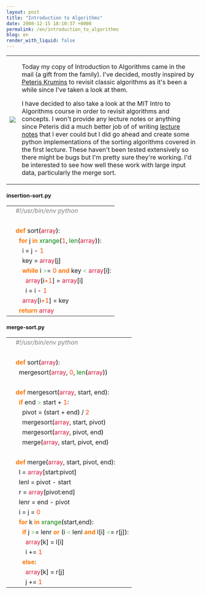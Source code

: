 ```yaml
---
layout: post
title: "Introduction to Algorithms"
date: 2008-12-15 18:10:37 +0000
permalink: /en/introduction_to_algorithms
blog: en
render_with_liquid: false
---
```


<table>
<tbody>
<tr>
<td><img src="http://ecx.images-amazon.com/images/I/41-ilDXINeL._SL500_AA240_.jpg" /></td>
<td>
<p>Today my copy of Introduction to Algorithms came in the mail (a gift from the family). I've decided, mostly inspired by <a href="http://www.catonmat.net/">Peteris Krumins</a> to revisit classic algorithms as it's been a while since I've taken a look at them.</p>

<p>I have decided to also take a look at the MIT Intro to Algorithms course in order to revisit algorithms and concepts. I won't provide any lecture notes or anything since Peteris did a much better job of of writing <a href="http://www.catonmat.net/blog/mit-introduction-to-algorithms-part-one/">lecture notes</a> that I ever could but I did go ahead and create some python implementations of the sorting algorithms covered in the first lecture. These haven't been tested extensively so there might be bugs but I'm pretty sure they're working. I'd be interested to see how well these work with large input data, particularly the merge sort.</p>
</td>

</tr>
</tbody>
</table>

<h4>insertion-sort.py</h4>
<div class="codeblock amc_python amc_short"><table><tr class="amc_code_odd"><td class="amc_line"><div class="amc1"></div></td><td><span style="color: #808080; font-style: italic;">#!/usr/bin/env python</span><br /></td></tr><tr class="amc_code_even"><td class="amc_line"><div class="amc2"></div></td><td><br /></td></tr><tr class="amc_code_odd"><td class="amc_line"><div class="amc3"></div></td><td><span style="color: #ff7700;font-weight:bold;">def</span> sort<span style="color: black;">&#40;</span><span style="color: #dc143c;">array</span><span style="color: black;">&#41;</span>:<br /></td></tr><tr class="amc_code_even"><td class="amc_line"><div class="amc4"></div></td><td>&nbsp; <span style="color: #ff7700;font-weight:bold;">for</span> j <span style="color: #ff7700;font-weight:bold;">in</span> <span style="color: #008000;">xrange</span><span style="color: black;">&#40;</span><span style="color: #ff4500;">1</span>, <span style="color: #008000;">len</span><span style="color: black;">&#40;</span><span style="color: #dc143c;">array</span><span style="color: black;">&#41;</span><span style="color: black;">&#41;</span>:<br /></td></tr><tr class="amc_code_odd"><td class="amc_line"><div class="amc5"></div></td><td>&nbsp; &nbsp; i = j - <span style="color: #ff4500;">1</span><br /></td></tr><tr class="amc_code_even"><td class="amc_line"><div class="amc6"></div></td><td>&nbsp; &nbsp; key = <span style="color: #dc143c;">array</span><span style="color: black;">&#91;</span>j<span style="color: black;">&#93;</span><br /></td></tr><tr class="amc_code_odd"><td class="amc_line"><div class="amc7"></div></td><td>&nbsp; &nbsp; <span style="color: #ff7700;font-weight:bold;">while</span> i <span style="color: #66cc66;">&gt;</span>= <span style="color: #ff4500;">0</span> <span style="color: #ff7700;font-weight:bold;">and</span> key <span style="color: #66cc66;">&lt;</span> <span style="color: #dc143c;">array</span><span style="color: black;">&#91;</span>i<span style="color: black;">&#93;</span>:<br /></td></tr><tr class="amc_code_even"><td class="amc_line"><div class="amc8"></div></td><td>&nbsp; &nbsp; &nbsp; <span style="color: #dc143c;">array</span><span style="color: black;">&#91;</span>i<span style="color: #ff4500;">+1</span><span style="color: black;">&#93;</span> = <span style="color: #dc143c;">array</span><span style="color: black;">&#91;</span>i<span style="color: black;">&#93;</span><br /></td></tr><tr class="amc_code_odd"><td class="amc_line"><div class="amc9"></div></td><td>&nbsp; &nbsp; &nbsp; i = i - <span style="color: #ff4500;">1</span><br /></td></tr><tr class="amc_code_even"><td class="amc_line"><div class="amc0"><div class="amc1"></div></div></td><td>&nbsp; &nbsp; <span style="color: #dc143c;">array</span><span style="color: black;">&#91;</span>i<span style="color: #ff4500;">+1</span><span style="color: black;">&#93;</span> = key<br /></td></tr><tr class="amc_code_odd"><td class="amc_line"><div class="amc1"><div class="amc1"></div></div></td><td>&nbsp; <span style="color: #ff7700;font-weight:bold;">return</span> <span style="color: #dc143c;">array</span></td></tr></table></div>

<h4>merge-sort.py</h4>
<div class="codeblock amc_python amc_long"><table><tr class="amc_code_odd"><td class="amc_line"><div class="amc1"></div></td><td><span style="color: #808080; font-style: italic;">#!/usr/bin/env python</span><br /></td></tr><tr class="amc_code_even"><td class="amc_line"><div class="amc2"></div></td><td><br /></td></tr><tr class="amc_code_odd"><td class="amc_line"><div class="amc3"></div></td><td><span style="color: #ff7700;font-weight:bold;">def</span> sort<span style="color: black;">&#40;</span><span style="color: #dc143c;">array</span><span style="color: black;">&#41;</span>:<br /></td></tr><tr class="amc_code_even"><td class="amc_line"><div class="amc4"></div></td><td>&nbsp; mergesort<span style="color: black;">&#40;</span><span style="color: #dc143c;">array</span>, <span style="color: #ff4500;">0</span>, <span style="color: #008000;">len</span><span style="color: black;">&#40;</span><span style="color: #dc143c;">array</span><span style="color: black;">&#41;</span><span style="color: black;">&#41;</span><br /></td></tr><tr class="amc_code_odd"><td class="amc_line"><div class="amc5"></div></td><td>&nbsp; <br /></td></tr><tr class="amc_code_even"><td class="amc_line"><div class="amc6"></div></td><td><span style="color: #ff7700;font-weight:bold;">def</span> mergesort<span style="color: black;">&#40;</span><span style="color: #dc143c;">array</span>, start, end<span style="color: black;">&#41;</span>:<br /></td></tr><tr class="amc_code_odd"><td class="amc_line"><div class="amc7"></div></td><td>&nbsp; <span style="color: #ff7700;font-weight:bold;">if</span> end <span style="color: #66cc66;">&gt;</span> start + <span style="color: #ff4500;">1</span>:<br /></td></tr><tr class="amc_code_even"><td class="amc_line"><div class="amc8"></div></td><td>&nbsp; &nbsp; pivot = <span style="color: black;">&#40;</span>start + end<span style="color: black;">&#41;</span> / <span style="color: #ff4500;">2</span><br /></td></tr><tr class="amc_code_odd"><td class="amc_line"><div class="amc9"></div></td><td>&nbsp; &nbsp; mergesort<span style="color: black;">&#40;</span><span style="color: #dc143c;">array</span>, start, pivot<span style="color: black;">&#41;</span><br /></td></tr><tr class="amc_code_even"><td class="amc_line"><div class="amc0"><div class="amc1"></div></div></td><td>&nbsp; &nbsp; mergesort<span style="color: black;">&#40;</span><span style="color: #dc143c;">array</span>, pivot, end<span style="color: black;">&#41;</span><br /></td></tr><tr class="amc_code_odd"><td class="amc_line"><div class="amc1"><div class="amc1"></div></div></td><td>&nbsp; &nbsp; merge<span style="color: black;">&#40;</span><span style="color: #dc143c;">array</span>, start, pivot, end<span style="color: black;">&#41;</span><br /></td></tr><tr class="amc_code_even"><td class="amc_line"><div class="amc2"><div class="amc1"></div></div></td><td>&nbsp; <br /></td></tr><tr class="amc_code_odd"><td class="amc_line"><div class="amc3"><div class="amc1"></div></div></td><td><span style="color: #ff7700;font-weight:bold;">def</span> merge<span style="color: black;">&#40;</span><span style="color: #dc143c;">array</span>, start, pivot, end<span style="color: black;">&#41;</span>:<br /></td></tr><tr class="amc_code_even"><td class="amc_line"><div class="amc4"><div class="amc1"></div></div></td><td>&nbsp; l = <span style="color: #dc143c;">array</span><span style="color: black;">&#91;</span>start:pivot<span style="color: black;">&#93;</span><br /></td></tr><tr class="amc_code_odd"><td class="amc_line"><div class="amc5"><div class="amc1"></div></div></td><td>&nbsp; lenl = pivot - start<br /></td></tr><tr class="amc_code_even"><td class="amc_line"><div class="amc6"><div class="amc1"></div></div></td><td>&nbsp; r = <span style="color: #dc143c;">array</span><span style="color: black;">&#91;</span>pivot:end<span style="color: black;">&#93;</span><br /></td></tr><tr class="amc_code_odd"><td class="amc_line"><div class="amc7"><div class="amc1"></div></div></td><td>&nbsp; lenr = end - pivot<br /></td></tr><tr class="amc_code_even"><td class="amc_line"><div class="amc8"><div class="amc1"></div></div></td><td>&nbsp; i = j = <span style="color: #ff4500;">0</span><br /></td></tr><tr class="amc_code_odd"><td class="amc_line"><div class="amc9"><div class="amc1"></div></div></td><td>&nbsp; <span style="color: #ff7700;font-weight:bold;">for</span> k <span style="color: #ff7700;font-weight:bold;">in</span> <span style="color: #008000;">xrange</span><span style="color: black;">&#40;</span>start,end<span style="color: black;">&#41;</span>:<br /></td></tr><tr class="amc_code_even"><td class="amc_line"><div class="amc0"><div class="amc2"></div></div></td><td>&nbsp; &nbsp; <span style="color: #ff7700;font-weight:bold;">if</span> j <span style="color: #66cc66;">&gt;</span>= lenr <span style="color: #ff7700;font-weight:bold;">or</span> <span style="color: black;">&#40;</span>i <span style="color: #66cc66;">&lt;</span> lenl <span style="color: #ff7700;font-weight:bold;">and</span> l<span style="color: black;">&#91;</span>i<span style="color: black;">&#93;</span> <span style="color: #66cc66;">&lt;</span>= r<span style="color: black;">&#91;</span>j<span style="color: black;">&#93;</span><span style="color: black;">&#41;</span>:<br /></td></tr><tr class="amc_code_odd"><td class="amc_line"><div class="amc1"><div class="amc2"></div></div></td><td>&nbsp; &nbsp; &nbsp; <span style="color: #dc143c;">array</span><span style="color: black;">&#91;</span>k<span style="color: black;">&#93;</span> = l<span style="color: black;">&#91;</span>i<span style="color: black;">&#93;</span><br /></td></tr><tr class="amc_code_even"><td class="amc_line"><div class="amc2"><div class="amc2"></div></div></td><td>&nbsp; &nbsp; &nbsp; i += <span style="color: #ff4500;">1</span><br /></td></tr><tr class="amc_code_odd"><td class="amc_line"><div class="amc3"><div class="amc2"></div></div></td><td>&nbsp; &nbsp; <span style="color: #ff7700;font-weight:bold;">else</span>:<br /></td></tr><tr class="amc_code_even"><td class="amc_line"><div class="amc4"><div class="amc2"></div></div></td><td>&nbsp; &nbsp; &nbsp; <span style="color: #dc143c;">array</span><span style="color: black;">&#91;</span>k<span style="color: black;">&#93;</span> = r<span style="color: black;">&#91;</span>j<span style="color: black;">&#93;</span><br /></td></tr><tr class="amc_code_odd"><td class="amc_line"><div class="amc5"><div class="amc2"></div></div></td><td>&nbsp; &nbsp; &nbsp; j += <span style="color: #ff4500;">1</span></td></tr></table></div>
<div class="sharethis">
        <script type="text/javascript" language="javascript">
          SHARETHIS.addEntry( {
            title : 'Introduction to Algorithms',
              url   : 'http://www.ianlewis.org/en/introduction_to_algorithms'}, 
            { button: true }
          ) ;
        </script></div>
